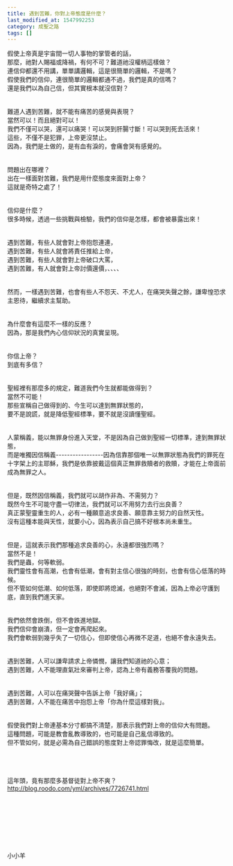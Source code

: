 ```yaml
---
title: 遇到苦難，你對上帝態度是什麼？
last_modified_at: 1547992253
category: 成聖之路
tags: []
---
```


假使上帝真是宇宙間一切人事物的掌管者的話，<br>那麼，祂對人賜福或降禍，有何不可？難道祂沒權柄這樣做？<br><!--more-->連信仰都還不用講，單單講邏輯，這是很簡單的邏輯，不是嗎？<br>假使我們的信仰，連很簡單的邏輯都通不過，我們是真的信嗎？<br>還是我們以為自己信，但其實根本就沒信對？<br><br><br>難道人遇到苦難，就不能有痛苦的感覺與表現？<br>當然可以！而且絕對可以！<br>我們不僅可以哭，還可以痛哭！可以哭到肝腸寸斷！可以哭到死去活來！<br>這些，不僅不是犯罪，上帝更沒禁止。<br>因為，我們是土做的，是有血有淚的，會痛會哭有感覺的。<br><br><br>問題出在哪裡？<br>出在一樣面對苦難，我們是用什麼態度來面對上帝？<br>這就是奇特之處了！<br><br><br>信仰是什麼？<br>很多時候，透過一些挑戰與檢驗，我們的信仰是怎樣，都會被暴露出來！<br><br><br>遇到苦難，有些人就會對上帝抱怨連連，<br>遇到苦難，有些人就會將責任推給上帝，<br>遇到苦難，有些人就會對上帝破口大罵，<br>遇到苦難，有人就會對上帝討價還價，、、、、<br><br><br>然而，一樣遇到苦難，也會有些人不怨天、不尤人，在痛哭失聲之餘，謙卑惶恐求主恩待，繼續求主幫助。<br><br><br>為什麼會有這麼不一樣的反應？<br>因為，那是我們內心信仰狀況的真實呈現。<br><br><br>你信上帝？<br>到底有多信？<br><br><br>聖經裡有那麼多的規定，難道我們今生就都能做得到？<br>當然不可能！<br>那些宣稱自己做得到的、今生可以達到無罪狀態的，<br>要不是說謊，就是降低聖經標準，要不就是沒讀懂聖經。<br><br><br>人蒙稱義，能以無罪身份進入天堂，不是因為自己做到聖經一切標準，達到無罪狀態，<br>而是唯獨因信稱義-----------------因為信靠那個唯一以無罪狀態為我們的罪死在十字架上的主耶穌，我們是依靠披戴這個真正無罪救贖者的救贖，才能在上帝面前成為無罪之人。<br><br><br>但是，既然因信稱義，我們就可以胡作非為、不需努力？<br>既然今生不可能守盡一切律法，我們就可以不用努力去行出良善？<br>真正蒙聖靈重生的人，必有一種願意追求良善、願意靠主努力的自然天性。<br>沒有這種本能與天性，就要小心，因為表示自己搞不好根本尚未重生。<br><br><br>但是，這就表示我們那種追求良善的心，永遠都很強烈嗎？<br>當然不是！<br>我們是蟲，何等軟弱。<br>我們靈性會有高潮，也會有低潮，會有對主信心很強的時刻，也會有信心低落的時候。<br>但不管如何低潮、如何低落，即使即將熄滅，也絕對不會滅，因為上帝必守護到底，直到我們進天家。<br><br><br>我們依然會跌倒，但不會跌進地獄。<br>我們信仰會崩潰，但一定會再爬起來。<br>我們會軟弱到幾乎失了一切信心，但即使信心再微不足道，也絕不會永遠失去。<br><br><br>遇到苦難，人可以謙卑請求上帝憐憫，讓我們知道祂的心意；<br>遇到苦難，人不能理直氣壯來審判上帝，認為上帝有義務答覆我的問題。<br><br><br>遇到苦難，人可以在痛哭聲中告訴上帝「我好痛」；<br>遇到苦難，人不能在痛苦中抱怨上帝「你為什麼這樣對我」。<br><br><br>假使我們對上帝連基本分寸都搞不清楚，那表示我們對上帝的信仰大有問題。<br>這種問題，可能是教會亂教導致的，也可能是自己亂信導致的。<br>但不管如何，就是必需為自己錯誤的態度對上帝認罪悔改，就是這麼簡單。<br><br><br><br><br>這年頭，竟有那麼多基督徒對上帝不爽？<br>http://blog.roodo.com/yml/archives/7726741.html<br><br><br><br><br><br><br><br><br>小小羊<br><br><br><br><br><br><br>
